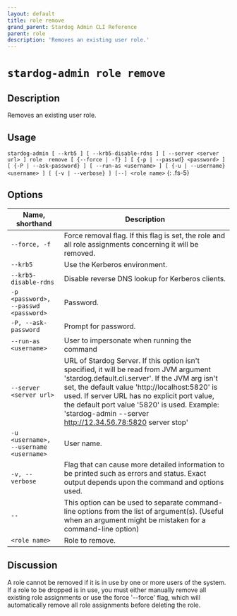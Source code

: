 ```yaml
---
layout: default
title: role remove
grand_parent: Stardog Admin CLI Reference
parent: role
description: 'Removes an existing user role.'
---
```


#  `stardog-admin role remove` 
## Description
Removes an existing user role.<br>
## Usage
`stardog-admin [ --krb5 ] [ --krb5-disable-rdns ] [ --server <server url> ] role  remove [ {--force | -f} ] [ {-p | --passwd} <password> ] [ {-P | --ask-password} ] [ --run-as <username> ] [ {-u | --username} <username> ] [ {-v | --verbose} ] [--] <role name>`
{: .fs-5}
## Options

Name, shorthand | Description 
---|---
`--force, -f` | Force removal flag. If this flag is set, the role and all role assignments concerning it will be removed.
`--krb5` | Use the Kerberos environment.
`--krb5-disable-rdns` | Disable reverse DNS lookup for Kerberos clients.
`-p <password>, --passwd <password>` | Password.
`-P, --ask-password` | Prompt for password.
`--run-as <username>` | User to impersonate when running the command
`--server <server url>` | URL of Stardog Server. If this option isn't specified, it will be read from JVM argument 'stardog.default.cli.server'. If the JVM arg isn't set, the default value 'http://localhost:5820' is used. If server URL has no explicit port value, the default port value '5820' is used.  Example: 'stardog-admin --server http://12.34.56.78:5820 server stop' 
`-u <username>, --username <username>` | User name.
`-v, --verbose` | Flag that can cause more detailed information to be printed such as errors and status. Exact output depends upon the command and options used.
`--` | This option can be used to separate command-line options from the list of argument(s). (Useful when an argument might be mistaken for a command-line option)
`<role name>` | Role to remove.

## Discussion
A role cannot be removed if it is in use by one or more users of the system. If a role to be dropped is in use, you must either manually remove all existing role assignments or use the force '--force' flag, which will automatically remove all role assignments before deleting the role.

